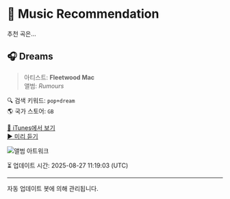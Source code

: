 
# 🎵 Music Recommendation

추천 곡은...

## 🎧 Dreams  
> 아티스트: **Fleetwood Mac**  
> 앨범: _Rumours_  

🔍 검색 키워드: `pop+dream`  
🌎 국가 스토어: `GB`

[🔗 iTunes에서 보기](https://music.apple.com/gb/album/dreams/594061854?i=594061856&uo=4)  
[▶️ 미리 듣기](https://audio-ssl.itunes.apple.com/itunes-assets/AudioPreview221/v4/97/20/8e/97208e4b-c89b-e4c4-95eb-0fc398f42676/mzaf_11541870232645696740.plus.aac.p.m4a)

![앨범 아트워크](https://is1-ssl.mzstatic.com/image/thumb/Music124/v4/4d/13/ba/4d13bac3-d3d5-7581-2c74-034219eadf2b/081227970949.jpg/100x100bb.jpg)

⏳ 업데이트 시간: 2025-08-27 11:19:03 (UTC)

---
자동 업데이트 봇에 의해 관리됩니다.
